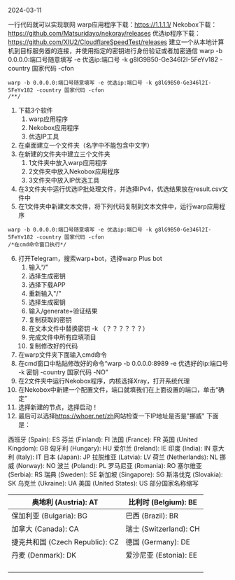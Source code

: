 2024-03-11

一行代码就可以实现联网
warp应用程序下载：<https://1.1.1.1/>
Nekobox下载：<https://github.com/Matsuridayo/nekoray/releases>
优选ip程序下载：<https://github.com/XIU2/CloudflareSpeedTest/releases>
建立一个从本地计算机到目标服务器的连接，并使用指定的密钥进行身份验证或者加密通信
warp -b 0.0.0.0:端口号随意填写 -e 优选ip:端口号 -k g8lG9B50-Ge346l2I-5FeYv182 -country 国家代码 -cfon
```
warp -b 0.0.0.0:端口号随意填写 -e 优选ip:端口号 -k g8lG9B50-Ge346l2I-5FeYv182 -country 国家代码 -cfon
/**/
```
1. 下载3个软件
	1. warp应用程序
	2. Nekobox应用程序
	3. 优选IP工具
2. 在桌面建立一个文件夹（名字中不能包含中文字）
3. 在新建的文件夹中建立三个文件夹
	1. 1文件夹中放入warp应用程序
	2. 2文件夹中放入Nekobox应用程序
	3. 3文件夹中放入IP优选工具
4.  在3文件夹中运行优选IP批处理文件，并选择IPv4，优选结果放在result.csv文件中
5. 在1文件夹中新建文本文件，将下列代码复制到文本文件中，运行warp应用程序
```
warp -b 0.0.0.0:端口号随意填写 -e 优选ip:端口号 -k g8lG9B50-Ge346l2I-5FeYv182 -country 国家代码 -cfon
/*在cmd命令窗口执行*/
```
6. 打开Telegram，搜索warp+bot，选择warp Plus bot
	1. 输入“/”
	2. 选择生成密钥
	3. 选择下载APP
	4. 重新输入"/"
	5. 选择生成密钥
	6. 输入/generate+验证结果
	7. 复制获取的密钥
	8. 在文本文件中替换密钥 -k （？？？？？？）
	9. 完成文件中所有应填项目
	10. 复制修改好的代码
7. 在warp文件夹下面输入cmd命令
8. 在cmd窗口中粘贴修改好的命令“warp -b 0.0.0.0:8989 -e 优选好的ip:端口号 -k 密钥 -country 国家代码 -NO”
9. 在2文件夹中运行Nekobox程序，内核选择Xray，打开系统代理
10. 在Nekobox中新建一个配置文件，端口就填我们在上面设置的端口，单击“确定”
11. 选择新建的节点，选择启动！
12. 最后可以选择<https://whoer.net/zh>网站检查一下IP地址是否是"挪威"
下面是：





西班牙 (Spain): ES
芬兰 (Finland): FI
法国 (France): FR
英国 (United Kingdom): GB
匈牙利 (Hungary): HU
爱尔兰 (Ireland): IE
印度 (India): IN
意大利 (Italy): IT
日本 (Japan): JP
拉脱维亚 (Latvia): LV
荷兰 (Netherlands): NL
挪威 (Norway): NO
波兰 (Poland): PL
罗马尼亚 (Romania): RO
塞尔维亚 (Serbia): RS
瑞典 (Sweden): SE
新加坡 (Singapore): SG
斯洛伐克 (Slovakia): SK
乌克兰 (Ukraine): UA
美国 (United States): US
部分国家名称缩写

| 奥地利 (Austria): AT          | 比利时 (Belgium): BE    |
| -------------------------- | -------------------- |
| 保加利亚 (Bulgaria): BG        | 巴西 (Brazil): BR      |
| 加拿大 (Canada): CA           | 瑞士 (Switzerland): CH |
| 捷克共和国 (Czech Republic): CZ | 德国 (Germany): DE     |
| 丹麦 (Denmark): DK           | 爱沙尼亚 (Estonia): EE   |
|                            |                      |
|                            |                      |
|                            |                      |
|                            |                      |
